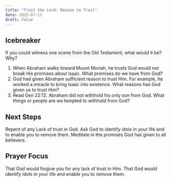 ```yaml
---
title: "Trust the Lord: Reason to Trust"
date: 2025-07-13
draft: false
---
```


## Icebreaker 
If you could witness one scene from the Old Testament,
what would it be? Why?

1. When Abraham walks toward Mount Moriah, he trusts God would not break
His promises about Isaac. What promises do we have from God?
2. God had given Abraham sufficient reason to trust Him. For example, he
worked a miracle to bring Isaac into existence. What reasons has God given
us to trust Him?
3. Read Gen 22:12. Abraham did not withhold his only son from God. What
things or people are we tempted to withhold from God?

## Next Steps
Repent of any Lack of trust in God.
Ask God to identify idols in your life and to enable
you to remove them.
Meditate in the promises God has given to all
believers.

## Prayer Focus
That God would forgive you for any lack of trust in
Him.
That God would identify idols in your life and
enable you to remove them.